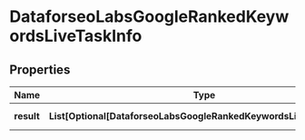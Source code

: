 # DataforseoLabsGoogleRankedKeywordsLiveTaskInfo


## Properties

| Name | Type | Description | Notes |
|------------ | ------------- | ------------- | -------------|
**result** | **List[Optional[DataforseoLabsGoogleRankedKeywordsLiveResultInfo]]** | array of results |[optional]|